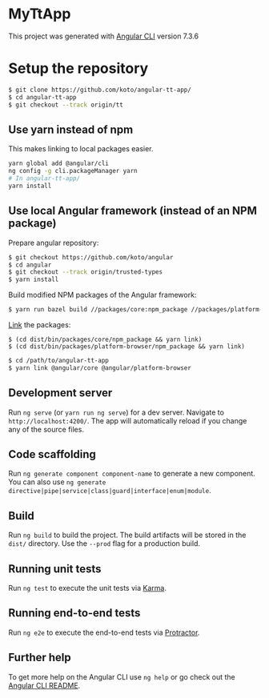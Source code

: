 # MyTtApp

This project was generated with [Angular CLI](https://github.com/angular/angular-cli) version 7.3.6

# Setup the repository

```bash
$ git clone https://github.com/koto/angular-tt-app/
$ cd angular-tt-app
$ git checkout --track origin/tt
```

## Use yarn instead of npm
This makes linking to local packages easier.

```bash
yarn global add @angular/cli
ng config -g cli.packageManager yarn
# In angular-tt-app/
yarn install
```

## Use local Angular framework (instead of an NPM package)

Prepare angular repository:

```bash
$ git checkout https://github.com/koto/angular
$ cd angular
$ git checkout --track origin/trusted-types
$ yarn install
```

Build modified NPM packages of the Angular framework:

```bash
$ yarn run bazel build //packages/core:npm_package //packages/platform-browser:npm_package
```

[Link](https://yarnpkg.com/lang/en/docs/cli/link/) the packages:

```
$ (cd dist/bin/packages/core/npm_package && yarn link)
$ (cd dist/bin/packages/platform-browser/npm_package && yarn link)
```

```bash
$ cd /path/to/angular-tt-app
$ yarn link @angular/core @angular/platform-browser
```

## Development server

Run `ng serve` (or `yarn run ng serve`) for a dev server. Navigate to `http://localhost:4200/`. The app will automatically reload if you change any of the source files.

## Code scaffolding

Run `ng generate component component-name` to generate a new component. You can also use `ng generate directive|pipe|service|class|guard|interface|enum|module`.

## Build

Run `ng build` to build the project. The build artifacts will be stored in the `dist/` directory. Use the `--prod` flag for a production build.

## Running unit tests

Run `ng test` to execute the unit tests via [Karma](https://karma-runner.github.io).

## Running end-to-end tests

Run `ng e2e` to execute the end-to-end tests via [Protractor](http://www.protractortest.org/).

## Further help

To get more help on the Angular CLI use `ng help` or go check out the [Angular CLI README](https://github.com/angular/angular-cli/blob/master/README.md).
